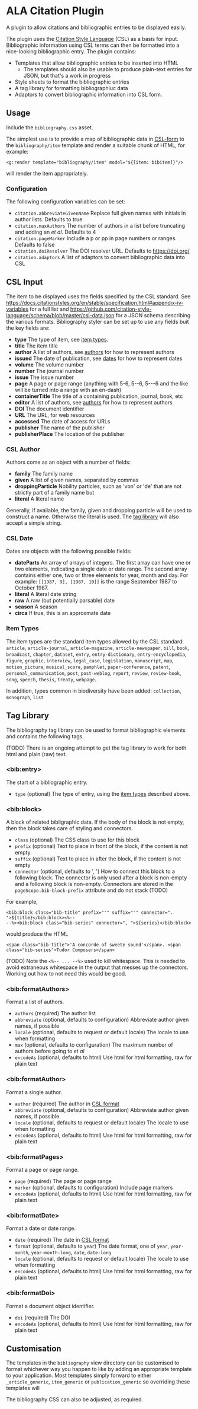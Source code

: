 # ALA Citation Plugin

A plugin to allow citations and bibliographic entries to be displayed easily.

The plugin uses the [Citation Style Language](https://citationstyles.org/)
(CSL) as a basis for input.
Bibliographic information using CSL terms can then be
formatted into a nice-looking bibliographic entry.
The plugin contains:

* Templates that allow bibliographic entries to be inserted into HTML
  * The templates should also be usable to produce plain-text entries for JSON, but that's a work in progress
* Style sheets to format the bibliographic entries
* A tag library for formatting bibliographiuc data
* Adaptors to convert bibliographic information into CSL form.

## Usage

Include the `bibliography.css` asset.

The simplest use is to provide a map of bibliographic
data in [CSL-form](#csl-input) to the `bibliography/item` template
and render a suitable chunk of HTML, for example:

```$xslt
<g:render template="bibliography/item" model="${[item: bibitem]}"/>
```

will render the item appropriately.

### Configuration

The following configuration variables can be set:

* `citation.abbreviateGivenName` Replace full given names with initials in author lists. Defaults to true
* `citation.maxAuthors` The number of authors in a list before truncating and adding an *et al*. Defaults to 4
* `citation.pageMarker` Include a p or pp in page numbers or ranges. Defaults to false
* `citation.doiResolver` The DOI resolver URL. Defaults to https://doi.org/
* `citation.adaptors` A list of adaptors to convert bibliographic data into CSL

## CSL Input

The item to be displayed uses the fields specified
by the CSL standard.
See 
https://docs.citationstyles.org/en/stable/specification.html#appendix-iv-variables 
for a full list and
https://github.com/citation-style-language/schema/blob/master/csl-data.json 
for a JSON schema describing the various formats.
Bibliography styler can be set up to use any fields buit the key fields are:

* **type** The type of item, see [item types](#item-types).
* **title** The item title
* **author** A list of authors, see [authors](#csl-author) for how to represent authors
* **issued** The date of publication, see [dates](#csl-date) for how to represent dates
* **volume** The volume number
* **number** The journal number
* **issue** The issue number
* **page** A page or page range (anything with 5-6, 5--6, 5---6 and the like will be turned into a range with an en-dash)
* **containerTitle** The title of a containing publication, journal, book, etc
* **editor** A list of authors, see [authors](#csl-author) for how to represent authors
* **DOI** The document identifier
* **URL** The URL, for web resources
* **accessed** The date of access for URLs
* **publisher** The name of the publisher
* **publisherPlace** The location of the publisher

### CSL Author

Authors come as an object with a number of fields:

* **family** The family name
* **given** A list of given names, separated by commas
* **droppingParticle** Nobility particles, such as 'von' or 'de' that are not strictly part of a
  family name but 
* **literal** A literal name

Generally, if available, the family, given and dropping particle will be used to construct a name.
Otherwise the literal is used.
The [tag library](#tag-library) will also accept a simple string.


### CSL Date

Dates are objects with the following possible fields:

* **dateParts** An array of arrays of integers. 
  The first array can have one or two elements, indicating a single date or date range.
  The second array contains either one, two or three elements for year, month and day.
  For example: `[[1987, 9], [1987, 10]]` is the range September 1987 to October 1987.
* **literal** A literal date string
* **raw** A raw (but potentially parsable) date
* **season** A season
* **circa** If true, this is an approxmate date

### Item Types

The item types are the standard item types
allowed by the CSL standard:
`article`, `article-journal`, `article-magazine`, `article-newspaper`,
`bill`, `book`, `broadcast`, `chapter`, `dataset`, `entry`,
`entry-dictionary`, `entry-encyclopedia`, `figure`, `graphic`,
`interview`, `legal_case`, `legislation`, `manuscript`, `map`,
`motion_picture`, `musical_score`, `pamphlet`, `paper-conference`,
`patent`, `personal_communication`, `post`, `post-weblog`,
`report`, `review`, `review-book`, `song`, `speech`, `thesis`,
`treaty`, `webpage`.

In addition, types common in biodiversity have been added:
`collection`, `monograph`, `list`

## Tag Library

The bibliography tag library can be used to format bibliographic elements
and contains the following tags.

(TODO) There is an ongoing attempt to get the tag library to work for both html and plain (raw) text.

### \<bib:entry\>

The start of a bibliographic entry.

* `type` (optional) The type of entry, using the [item types](#item-types) described above.

### \<bib:block\>

A block of related bibligraphic data.
If the body of the block is not empty, then the block takes care of styling and
connectors.

* `class` (optional) The CSS class to use for this block
* `prefix` (optional) Text to place in front of the block, if the content is not empty
* `suffix` (optional) Text to place in after the block, if the content is not empty
* `connector` (optional, defaults to ', ') How to connect this block to a following block.
  The connector is only used after a block is non-empty and a following block is non-empty.
  Connectors are stored in the `pageScope.bib-block-prefix` attribute and do not stack (TODO)
  
For example,
```
<bib:block class="bib-title" prefix="'" suffix="'" connector=". ">${title}</bib:block><%--
--%><bib:block class="bib-series" connector=", ">${series}</bib:block>
```

would produce the HTML

```
<span class="bib-title">'A concorde of sweete sound'</span>. <span class="bib-series">Tudor Composers</span>
```

(TODO) Note the `<%-- ... --%>` used to kill whitespace.
This is needed to avoid extraneous whitespace in the output that messes up the connectors.
Working out how to not need this would be good.


### \<bib:formatAuthors\>

Format a list of authors.

* `authors` (required) The author list
* `abbreviate` (optional, defaults to configuration) Abbreviate author given names, if possible
* `locale` (optional, defaults to request or default locale) The locale to use when formatting
* `max` (optional, defaults to configuration) The maximum number of authors before going to *et al*
* `encodeAs` (optional, defaults to html) Use html for html formatting, raw for plain text

### \<bib:formatAuthor\>

Format a single author.

* `author` (required) The author in [CSL format](#csl-author)
* `abbreviate` (optional, defaults to configuration) Abbreviate author given names, if possible
* `locale` (optional, defaults to request or default locale) The locale to use when formatting
* `encodeAs` (optional, defaults to html) Use html for html formatting, raw for plain text

### \<bib:formatPages\>

Format a page or page range.

* `page` (required) The page or page range
* `marker` (optional, defaults to configuration) Include page markers
* `encodeAs` (optional, defaults to html) Use html for html formatting, raw for plain text

### \<bib:formatDate\>

Format a date or date range.

* `date` (required) The date in [CSL format](#csl-date)
* `format` (optional, defaults to `year`) The date format, 
  one of `year`, `year-month`, `year-month-long`, `date`, `date-long`
* `locale` (optional, defaults to request or default locale) The locale to use when formatting
* `encodeAs` (optional, defaults to html) Use html for html formatting, raw for plain text

### \<bib:formatDoi\>

Format a document object identifier.

* `doi` (required) The DOI
* `encodeAs` (optional, defaults to html) Use html for html formatting, raw for plain text

## Customisation

The templates in the `bibliography` view directory can be customised to format whichever
way you happen to like by adding an appropriate template to your application.
Most templates simply forward to either `_article_generic`, `item_generic` or `publication_generic`
so overriding these templates will 

The bibliography CSS can also be adjusted, as required.
